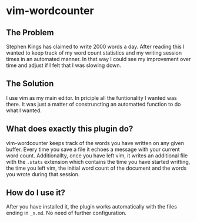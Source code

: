 # vim-wordcounter

## The Problem
Stephen Kings has claimed to write 2000 words a day. After reading this I wanted
to keep track of my word count statistics and my writing session times in an
automated manner. In that way I could see my improvement over time and adjust if
I felt that I was slowing down.

## The Solution
I use vim as my main editor. In priciple all the funtionality I wanted was
there. It was just a matter of construncting an automatted function to do what I
wanted.

## What does exactly this plugin do?
vim-wordcounter keeps track of the words you have written on any given buffer.
Every time you save a file it echoes a message with your current word count.
Additionallty, once you have left vim, it writes an additional file with the
`.stats` extension which contains the time you have started writting, the time
you left vim, the initial word count of the document and the words you wrote
during that session.

## How do I use it?
After you have installed it, the plugin works automatically with the files
ending in `_n.md`. No need of further configuration.

